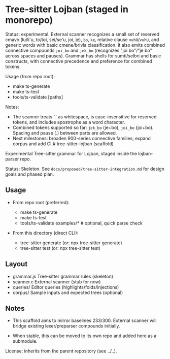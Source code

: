 # Tree-sitter Lojban (staged in monorepo)

Status: experimental. External scanner recognizes a small set of reserved cmavo (lu/li'u, to/toi, sei/se'u, joi, je), `bo`, `ke`, relative clause `vuhO`/`vuhU`, and generic words with basic cmene/brivla classification. It also emits combined connective compounds `joi_bo` and `jek_bo` (recognizes "joi bo"/"je bo" across spaces and pauses). Grammar has shells for sumti/selbri and basic constructs, with connective precedence and preference for combined tokens.

Usage (from repo root):

- make ts-generate
- make ts-test
- tools/ts-validate [paths]

Notes:
- The scanner treats '.' as whitespace, is case-insensitive for reserved tokens, and includes apostrophe as a word character.
- Combined tokens supported so far: `jek_bo` (je+bo), `joi_bo` (joi+bo). Spacing and pause (.) between parts are allowed.
- Next milestones: broaden 900-series connective families; expand corpus and add CI.# tree-sitter-lojban (scaffold)

Experimental Tree-sitter grammar for Lojban, staged inside the lojban-parser repo.

Status: Skeleton. See `docs/proposed/tree-sitter-integration.md` for design goals and phased plan.

## Usage

- From repo root (preferred):
  - make ts-generate
  - make ts-test
  - tools/ts-validate examples/*  # optional, quick parse check

- From this directory (direct CLI):
  - tree-sitter generate  (or: npx tree-sitter generate)
  - tree-sitter test      (or: npx tree-sitter test)

## Layout

- grammar.js     Tree-sitter grammar rules (skeleton)
- scanner.c      External scanner (stub for now)
- queries/       Editor queries (highlights/folds/injections)
- corpus/        Sample inputs and expected trees (optional)

## Notes

- This scaffold aims to mirror baselines 233/300. External scanner will bridge
  existing lexer/preparser compounds initially.

- When stable, this can be moved to its own repo and added here as a submodule.

License: inherits from the parent repository (see ../..).